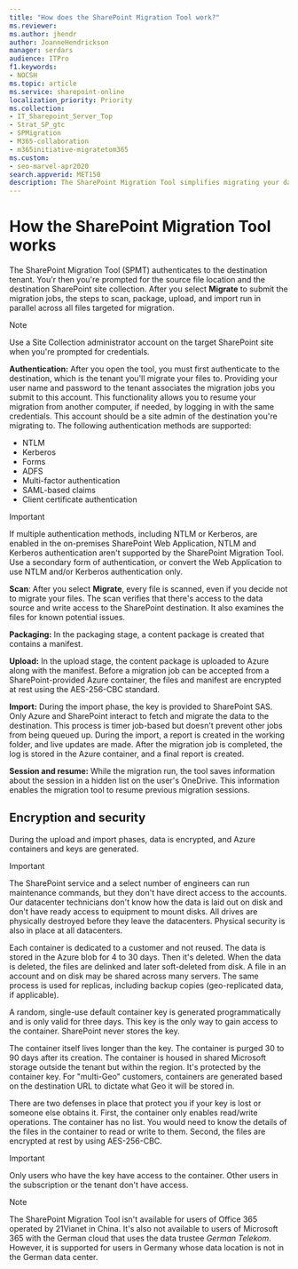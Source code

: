 ```yaml
---
title: "How does the SharePoint Migration Tool work?"
ms.reviewer: 
ms.author: jhendr
author: JoanneHendrickson
manager: serdars
audience: ITPro
f1.keywords:
- NOCSH
ms.topic: article
ms.service: sharepoint-online
localization_priority: Priority
ms.collection: 
- IT_Sharepoint_Server_Top
- Strat_SP_gtc
- SPMigration
- M365-collaboration
- m365initiative-migratetom365
ms.custom:
- seo-marvel-apr2020
search.appverid: MET150
description: The SharePoint Migration Tool simplifies migrating your data from on-premises SharePoint Server document libraries and local file shares to SharePoint in Microsoft 365.
---
```


# How the SharePoint Migration Tool works

 The SharePoint Migration Tool (SPMT) authenticates to the destination tenant. You'r then you're prompted for the source file location and the destination SharePoint site collection. After you select **Migrate** to submit the migration jobs, the steps to scan, package, upload, and import run in parallel across all files targeted for migration.
 
>[!Note]
> Use a Site Collection administrator account on the target SharePoint site when you're prompted for credentials.
  
**Authentication:** After you open the tool, you must first authenticate to the destination, which is the tenant you'll migrate your files to. Providing your user name and password to the tenant associates the migration jobs you submit to this account. This functionality allows you to resume your migration from another computer, if needed, by logging in with the same credentials. This account should be a site admin of the destination you're migrating to. The following authentication methods are supported:

- NTLM
- Kerberos
- Forms
- ADFS
- Multi-factor authentication
- SAML-based claims
- Client certificate authentication

> [!IMPORTANT] 
> If multiple authentication methods, including NTLM or Kerberos, are enabled in the on-premises SharePoint Web Application, NTLM and Kerberos authentication aren't supported by the SharePoint Migration Tool. Use a secondary form of authentication, or convert the Web Application to use NTLM and/or Kerberos authentication only.
    
**Scan**: After you select **Migrate**, every file is scanned, even if you decide not to migrate your files. The scan verifies that there's access to the data source and write access to the SharePoint destination. It also examines the files for known potential issues.

**Packaging:** In the packaging stage, a content package is created that contains a manifest.
 
**Upload:** In the upload stage, the content package is uploaded to Azure along with the manifest. Before a migration job can be accepted from a SharePoint-provided Azure container, the files and manifest are encrypted at rest using the AES-256-CBC standard.
  
**Import:** During the import phase, the key is provided to SharePoint SAS. Only Azure and SharePoint interact to fetch and migrate the data to the destination. This process is timer job-based but doesn't prevent other jobs from being queued up. During the import, a report is created in the working folder, and live updates are made. After the migration job is completed, the log is stored in the Azure container, and a final report is created.

**Session and resume:** While the migration run, the tool saves information about the session in a hidden list on the user's OneDrive. This information enables the migration tool to resume previous migration sessions.
    
## Encryption and security

During the upload and import phases, data is encrypted, and Azure containers and keys are generated.
  
> [!IMPORTANT]
> The SharePoint service and a select number of engineers can run maintenance commands, but they don't have direct access to the accounts. Our datacenter technicians don't know how the data is laid out on disk and don't have ready access to equipment to mount disks. All drives are physically destroyed before they leave the datacenters. Physical security is also in place at all datacenters.
  
Each container is dedicated to a customer and not reused. The data is stored in the Azure blob for 4 to 30 days. Then it's deleted. When the data is deleted, the files are delinked and later soft-deleted from disk. A file in an account and on disk may be shared across many servers. The same process is used for replicas, including backup copies (geo-replicated data, if applicable).
  
A random, single-use default container key is generated programmatically and is only valid for three days. This key is the only way to gain access to the container. SharePoint never stores the key.
  
The container itself lives longer than the key. The container is purged 30 to 90 days after its creation. The container is housed in shared Microsoft storage outside the tenant but within the region. It's protected by the container key. For "multi-Geo" customers, containers are generated based on the destination URL to dictate what Geo it will be stored in.
  
There are two defenses in place that protect you if your key is lost or someone else obtains it. First, the container only enables read/write operations. The container has no list. You would need to know the details of the files in the container to read or write to them. Second, the files are encrypted at rest by using AES-256-CBC.

> [!IMPORTANT]
> Only users who have the key have access to the container. Other users in the subscription or the tenant don't have access.
  
>[!NOTE]
>The SharePoint Migration Tool isn't available for users of Office 365 operated by 21Vianet in China. It's also not available to users of Microsoft 365 with the German cloud that uses the data trustee *German Telekom*. However, it is supported for users in Germany whose data location is not in the German data center.
